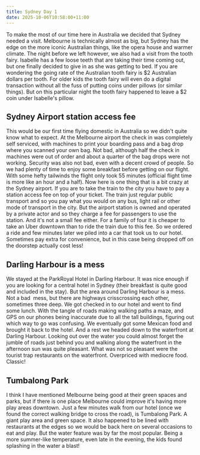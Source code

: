 ```yaml
---
title: Sydney Day 1
date: 2025-10-06T10:58:00+11:00
---
```

To make the most of our time here in Australia we decided that Sydney needed a visit. Melbourne is technically almost as big, but Sydney has the edge on the more iconic Australian things, like the opera house and warmer climate. The night before we left however, we also had a visit from the tooth fairy. Isabelle has a few loose teeth that are taking their time coming out, but one finally decided to give in as she was getting to bed. If you are wondering the going rate of the Australian tooth fairy is $2 Australian dollars per tooth. For older kids the tooth fairy will even do a digital transaction without all the fuss of putting coins under pillows (or similar things). But on this particular night the tooth fairy happened to leave a $2 coin under Isabelle's pillow.

## Sydney Airport station access fee

This would be our first time flying domestic in Australia so we didn't quite know what to expect. At the Melbourne airport the check in was completely self serviced, with machines to print your boarding pass and a bag drop where you scanned your own bag. Not bad, although half the check in machines were out of order and about a quarter of the bag drops were not working. Security was also not bad, even with a decent crowd of people. So we had plenty of time to enjoy some breakfast before getting on our flight. With some hefty tailwinds the flight only took 55 minutes (official flight time is more like an hour and a half). Now here is one thing that is a bit crazy at the Sydney airport. If you are to take the train to the city you have to pay a station access fee on top of your ticket. The train just regular public transport and so you pay what you would on any bus, light rail or other mode of transport in the city. But the airport station is owned and operated by a private actor and so they charge a fee for passengers to use the station. And it's not a small fee either. For a family of four it is cheaper to take an Uber downtown than to ride the train due to this fee. So we ordered a ride and few minutes later we piled into a car that took us to our hotel. Sometimes pay extra for convenience, but in this case being dropped off on the doorstep actually cost less!

## Darling Harbour is a mess

We stayed at the ParkRoyal Hotel in Darling Harbour. It was nice enough if you are looking for a central hotel in Sydney (their breakfast is quite good and included in the stay). But the area around Darling Harbour is a mess. Not a bad  mess, but there are highways crisscrossing each other, sometimes three deep. We got checked in to our hotel and went to find some lunch. With the tangle of roads making walking paths a maze, and GPS on our phones being inaccurate due to all the tall buildings, figuring out which way to go was confusing. We eventually got some Mexican food and brought it back to the hotel. And a rest we headed down to the waterfront at Darling Harbour. Looking out over the water you could almost forget the jumble of roads just behind you and walking along the waterfront in the afternoon sun was quite pleasant. What was not so pleasant were the tourist trap restaurants on the waterfront. Overpriced with mediocre food. Classic!

## Tumbalong Park

I think I have mentioned Melbourne being good at their green spaces and parks, but if there is one place Melbourne could improve it's having more play areas downtown. Just a few minutes walk from our hotel (once we found the correct walking bridge to cross the road), is Tumbalong Park. A giant play area and green space. It also happened to be lined with restaurants at the edges so we would be back here on several occasions to eat and play. But the water feature was by far the most popular. Being a more summer-like temperature, even late in the evening, the kids found splashing in the water a blast!
